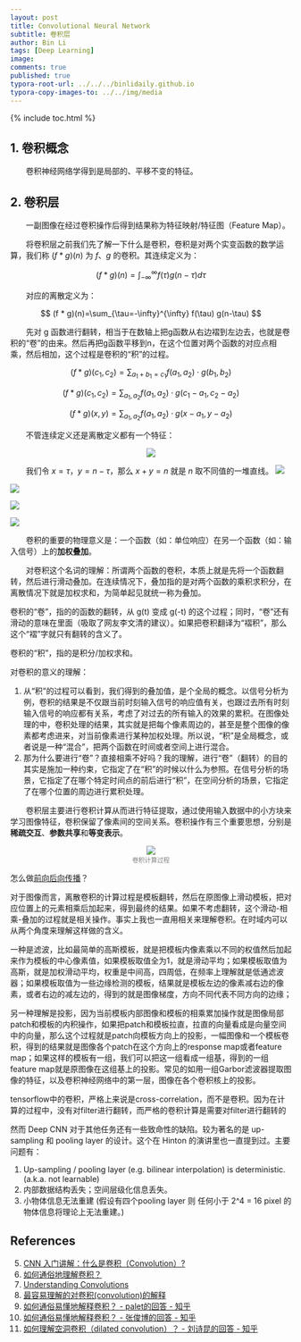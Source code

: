 ```yaml
---
layout: post
title: Convolutional Neural Network
subtitle: 卷积层
author: Bin Li
tags: [Deep Learning]
image: 
comments: true
published: true
typora-root-url: ../../../binlidaily.github.io
typora-copy-images-to: ../../img/media
---
```


{% include toc.html %}


## 1. 卷积概念
　　卷积神经网络学得到是局部的、平移不变的特征。


## 2. 卷积层
　　一副图像在经过卷积操作后得到结果称为特征映射/特征图（Feature Map）。

　　将卷积层之前我们先了解一下什么是卷积，卷积是对两个实变函数的数学运算，我们称 $(f*g)(n)$ 为 $f$、$g$ 的卷积。其连续定义为：

$$
(f * g)(n)=\int_{-\infty}^{\infty} f(\tau) g(n-\tau) d \tau
$$

　　对应的离散定义为：

$$
(f * g)(n)=\sum_{\tau=-\infty}^{\infty} f(\tau) g(n-\tau)
$$

　　先对 g 函数进行翻转，相当于在数轴上把g函数从右边褶到左边去，也就是卷积的“卷”的由来。然后再把g函数平移到n，在这个位置对两个函数的对应点相乘，然后相加，这个过程是卷积的“积”的过程。

$$
(f * g)\left(c_{1}, c_{2}\right)=\sum_{a_{1}+b_{1}=c_{1}} f\left(a_{1}, a_{2}\right) \cdot g\left(b_{1}, b_{2}\right)
$$

$$
(f * g)\left(c_{1}, c_{2}\right)=\sum_{a_{1}, a_{2}} f\left(a_{1}, a_{2}\right) \cdot g\left(c_{1}-a_{1}, c_{2}-a_{2}\right)
$$

$$
(f * g)\left(x, y\right)=\sum_{a_{1}, a_{2}} f\left(a_{1}, a_{2}\right) \cdot g\left(x-a_{1}, y-a_{2}\right)
$$

　　不管连续定义还是离散定义都有一个特征：

<p align="center">
<img src="/img/media/15649932452765.jpg" width="">
</p>



　　我们令 $x=\tau$，$y=n-\tau$，那么 $x+y=n$ 就是 $n$ 取不同值的一堆直线。
![](/img/media/15650112051251.jpg)


![](/img/media/15650111981321.jpg)

![](/img/media/15650112140134.jpg)

![](/img/media/15650112232722.jpg)


　　卷积的重要的物理意义是：一个函数（如：单位响应）在另一个函数（如：输入信号）上的**加权叠加**。

　　对卷积这个名词的理解：所谓两个函数的卷积，本质上就是先将一个函数翻转，然后进行滑动叠加。在连续情况下，叠加指的是对两个函数的乘积求积分，在离散情况下就是加权求和，为简单起见就统一称为叠加。

卷积的“卷”，指的的函数的翻转，从 g(t) 变成 g(-t) 的这个过程；同时，“卷”还有滑动的意味在里面（吸取了网友李文清的建议）。如果把卷积翻译为“褶积”，那么这个“褶”字就只有翻转的含义了。

卷积的“积”，指的是积分/加权求和。

对卷积的意义的理解：
1. 从“积”的过程可以看到，我们得到的叠加值，是个全局的概念。以信号分析为例，卷积的结果是不仅跟当前时刻输入信号的响应值有关，也跟过去所有时刻输入信号的响应都有关系，考虑了对过去的所有输入的效果的累积。在图像处理的中，卷积处理的结果，其实就是把每个像素周边的，甚至是整个图像的像素都考虑进来，对当前像素进行某种加权处理。所以说，“积”是全局概念，或者说是一种“混合”，把两个函数在时间或者空间上进行混合。
2. 那为什么要进行“卷”？直接相乘不好吗？我的理解，进行“卷”（翻转）的目的其实是施加一种约束，它指定了在“积”的时候以什么为参照。在信号分析的场景，它指定了在哪个特定时间点的前后进行“积”，在空间分析的场景，它指定了在哪个位置的周边进行累积处理。


　　卷积层主要进行卷积计算从而进行特征提取，通过使用输入数据中的小方块来学习图像特征，卷积保留了像素间的空间关系。卷积操作有三个重要思想，分别是**稀疏交互**、**参数共享**和**等变表示**。

<p align="center">
<img src="/img/media/15547073032659.jpg" width="">
</p>
<p style="margin-top:-2.5%" align="center">
<em style="color:#808080;font-style:normal;font-size:80%;">卷积计算过程</em>
</p>

怎么做[前向后向传播](https://zhuanlan.zhihu.com/p/41392664)？


对于图像而言，离散卷积的计算过程是模板翻转，然后在原图像上滑动模板，把对应位置上的元素相乘后加起来，得到最终的结果。如果不考虑翻转，这个滑动-相乘-叠加的过程就是相关操作。事实上我也一直用相关来理解卷积。在时域内可以从两个角度来理解这样做的含义。

一种是滤波，比如最简单的高斯模板，就是把模板内像素乘以不同的权值然后加起来作为模板的中心像素值，如果模板取值全为1，就是滑动平均；如果模板取值为高斯，就是加权滑动平均，权重是中间高，四周低，在频率上理解就是低通滤波器；如果模板取值为一些边缘检测的模板，结果就是模板左边的像素减右边的像素，或者右边的减左边的，得到的就是图像梯度，方向不同代表不同方向的边缘；

另一种理解是投影，因为当前模板内部图像和模板的相乘累加操作就是图像局部patch和模板的内积操作，如果把patch和模板拉直，拉直的向量看成是向量空间中的向量，那么这个过程就是patch向模板方向上的投影，一幅图像和一个模板卷积，得到的结果就是图像各个patch在这个方向上的response map或者feature map；如果这样的模板有一组，我们可以把这一组看成一组基，得到的一组feature map就是原图像在这组基上的投影。常见的如用一组Garbor滤波器提取图像的特征，以及卷积神经网络中的第一层，图像在各个卷积核上的投影。


tensorflow中的卷积，严格上来说是cross-correlation，而不是卷积。因为在计算的过程中，没有对filter进行翻转，而严格的卷积计算是需要对filter进行翻转的

然而 Deep CNN 对于其他任务还有一些致命性的缺陷。较为著名的是 up-sampling 和 pooling layer 的设计。这个在 Hinton 的演讲里也一直提到过。主要问题有：

1. Up-sampling / pooling layer (e.g. bilinear interpolation) is deterministic. (a.k.a. not learnable)
2. 内部数据结构丢失；空间层级化信息丢失。
3. 小物体信息无法重建 (假设有四个pooling layer 则 任何小于 2^4 = 16 pixel 的物体信息将理论上无法重建。)

## References
5. [CNN 入门讲解：什么是卷积（Convolution）?](https://zhuanlan.zhihu.com/p/30994790)
6. [如何通俗地理解卷积？](https://www.matongxue.com/madocs/32.html)
7. [Understanding Convolutions](http://colah.github.io/posts/2014-07-Understanding-Convolutions/#fnref2)
8. [最容易理解的对卷积(convolution)的解释](https://blog.csdn.net/bitcarmanlee/article/details/54729807)
9. [如何通俗易懂地解释卷积？ - palet的回答 - 知乎](https://www.zhihu.com/question/22298352/answer/637156871)
10. [如何通俗易懂地解释卷积？ - 张俊博的回答 - 知乎](https://www.zhihu.com/question/22298352/answer/34267457)
11. [如何理解空洞卷积（dilated convolution）？ - 刘诗昆的回答 - 知乎](https://www.zhihu.com/question/54149221/answer/323880412)